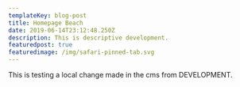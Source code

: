 ```yaml
---
templateKey: blog-post
title: Homepage Beach
date: 2019-06-14T23:12:48.250Z
description: This is descriptive development.
featuredpost: true
featuredimage: /img/safari-pinned-tab.svg
---
```


This is testing a local change made in the cms from DEVELOPMENT.
